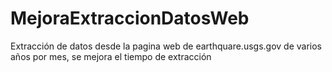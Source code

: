# MejoraExtraccionDatosWeb
Extracción de datos desde la pagina web de earthquare.usgs.gov de varios años por mes, se mejora el tiempo de extracción
